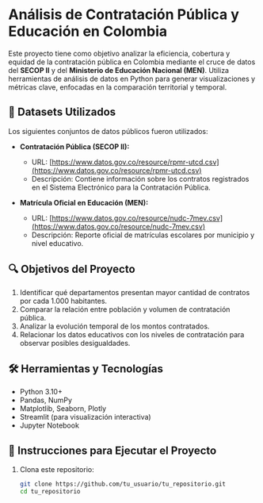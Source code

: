 # Análisis de Contratación Pública y Educación en Colombia

Este proyecto tiene como objetivo analizar la eficiencia, cobertura y equidad de la contratación pública en Colombia mediante el cruce de datos del **SECOP II** y del **Ministerio de Educación Nacional (MEN)**. Utiliza herramientas de análisis de datos en Python para generar visualizaciones y métricas clave, enfocadas en la comparación territorial y temporal.

## 📂 Datasets Utilizados

Los siguientes conjuntos de datos públicos fueron utilizados:

- **Contratación Pública (SECOP II):**
  - URL: [https://www.datos.gov.co/resource/rpmr-utcd.csv](https://www.datos.gov.co/resource/rpmr-utcd.csv)
  - Descripción: Contiene información sobre los contratos registrados en el Sistema Electrónico para la Contratación Pública.

- **Matrícula Oficial en Educación (MEN):**
  - URL: [https://www.datos.gov.co/resource/nudc-7mev.csv](https://www.datos.gov.co/resource/nudc-7mev.csv)
  - Descripción: Reporte oficial de matrículas escolares por municipio y nivel educativo.

## 🔍 Objetivos del Proyecto

1. Identificar qué departamentos presentan mayor cantidad de contratos por cada 1.000 habitantes.
2. Comparar la relación entre población y volumen de contratación pública.
3. Analizar la evolución temporal de los montos contratados.
4. Relacionar los datos educativos con los niveles de contratación para observar posibles desigualdades.

## 🛠 Herramientas y Tecnologías

- Python 3.10+
- Pandas, NumPy
- Matplotlib, Seaborn, Plotly
- Streamlit (para visualización interactiva)
- Jupyter Notebook

## 🚀 Instrucciones para Ejecutar el Proyecto

1. Clona este repositorio:
   ```bash
   git clone https://github.com/tu_usuario/tu_repositorio.git
   cd tu_repositorio
